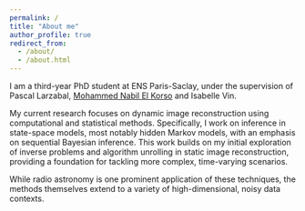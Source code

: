 ```yaml
---
permalink: /
title: "About me"
author_profile: true
redirect_from: 
  - /about/
  - /about.html
---
```


I am a third-year PhD student at ENS Paris-Saclay, under the supervision of Pascal Larzabal, [Mohammed Nabil El Korso](https://l2s.centralesupelec.fr/en/u/el-korso-mohammed-nabil/) and Isabelle Vin. 


My current research focuses on dynamic image reconstruction using computational and statistical methods. Specifically, I work on inference in state-space models, most notably hidden Markov models, with an emphasis on sequential Bayesian inference. This work builds on my initial exploration of inverse problems and algorithm unrolling in static image reconstruction, providing a foundation for tackling more complex, time-varying scenarios. 

While radio astronomy is one prominent application of these techniques, the methods themselves extend to a variety of high-dimensional, noisy data contexts.
